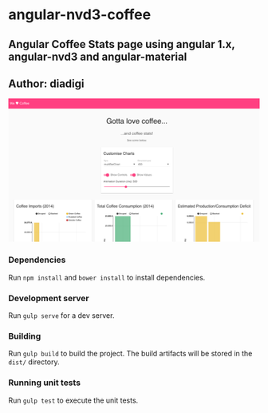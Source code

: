 # angular-nvd3-coffee

## Angular Coffee Stats page using angular 1.x, angular-nvd3 and angular-material
## Author: diadigi

![angular-nvd3-coffee Screenshot](/screenshot.png?raw=true)

### Dependencies

Run `npm install` and `bower install` to install dependencies.

### Development server

Run `gulp serve` for a dev server.

### Building

Run `gulp build` to build the project. The build artifacts will be stored in the `dist/` directory.

### Running unit tests

Run `gulp test` to execute the unit tests.
